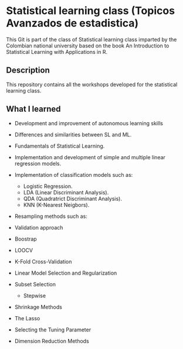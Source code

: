 # Statistical learning class (Topicos Avanzados de estadistica)

This Git is part of the class of Statistical learning class imparted by the Colombian national university based on the book An Introduction to Statistical Learning with Applications in R.

## Description

This repository contains all the workshops developed for the statistical learning class.


## What I learned

- Development and improvement of autonomous learning skills

- Differences and similarities between SL and ML. 

- Fundamentals of Statistical Learning.

- Implementation and development of simple and multiple linear regression models.

- Implementation of classification models such as:

  - Logistic Regression.
  - LDA (Linear Discriminant Analysis).
  - QDA (Quadratrict Discriminant Analysis).
  - KNN (K-Nearest Neigbors).

- Resampling methods such as:

 - Validation approach
 - Boostrap
 - LOOCV
 - K-Fold Cross-Validation

- Linear Model Selection and Regularization

 - Subset Selection
   - Stepwise
 - Shrinkage Methods
 - The Lasso
 - Selecting the Tuning Parameter
 - Dimension Reduction Methods
